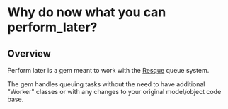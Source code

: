 # Why do now what you can perform_later?

## Overview
Perform later is a gem meant to work with the [Resque](http://github.com/defunkt/resque) queue system.

The gem handles queuing tasks without the need to have additional "Worker" classes or with any changes to your original model/object code base.
